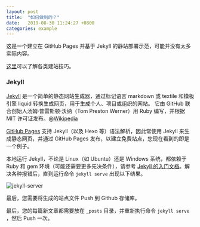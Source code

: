 ```yaml
---
layout: post
title:  "如何做到的？"
date:   2019-08-30 11:24:27 +0800
categories: example
---
```


这是一个建立在 GitHub Pages 并基于 Jekyll 的静站部署示范，可能并没有太多实际内容。

[这里](http://www.thailycare.com/blog/)可以了解各类建站技巧。

###  Jekyll

[Jekyll](https://jekyllrb.com/) 是一个简单的静态网站生成器，通过标记语言 markdown 或 textile 和模板引擎 liquid 转换生成网页，用于生成个人、项目或组织的网站。 它由 GitHub 联合创始人汤姆·普雷斯顿·沃纳（Tom Preston Werner）用 Ruby 编写，并根据 MIT 许可证发布。[@Wikipedia](https://en.wikipedia.org/wiki/Jekyll_(software))

[GitHub Pages](https://pages.github.com/) 支持 Jekyll（以及 Hexo 等）语法解析，因此常使用 Jekyll 来生成静态网页，并通过 GitHub Pages 发布，以建立免费站点，您现在看到的即是一个例子。

本地运行 Jekyll，不论是 Linux（如 Ubuntu）还是 Windows 系统，都依赖于 Ruby 和 gem 环境（可能还需要更多先决条件），请参考 [Jekyll 的入门文档](https://jekyllrb.com/docs/installation/)。解决各种报错后，直到运行命令 `jekyll serve` 出现以下结果。

![jekyll-server](/jekylldemo/images/jekyll-server.png)

最后，您需要将生成的站点文件 Push 到 Github 存储库。

最后，您的每篇新文章都需要放在 `_posts` 目录，并重新执行命令 `jekyll serve` ，然后 Push 一次。


